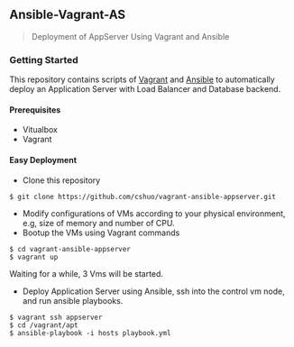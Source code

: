 ## Ansible-Vagrant-AS
> Deployment of AppServer Using Vagrant and Ansible

### Getting Started
This repository contains scripts of [Vagrant](https://www.vagrantup.com/) and [Ansible](https://www.ansible.com/) to automatically deploy an Application
Server with Load Balancer and Database backend. 

#### Prerequisites
- Vitualbox
- Vagrant

#### Easy Deployment
- Clone this repository
```
$ git clone https://github.com/cshuo/vagrant-ansible-appserver.git
```
- Modify configurations of VMs according to your physical environment, e.g, size of memory and number of CPU.
- Bootup the VMs using Vagrant commands
```
$ cd vagrant-ansible-appserver
$ vagrant up
```
Waiting for a while, 3 Vms will be started.
- Deploy Application Server using Ansible, ssh into the control vm node, and run ansible playbooks.
```
$ vagrant ssh appserver
$ cd /vagrant/apt
$ ansible-playbook -i hosts playbook.yml
```

